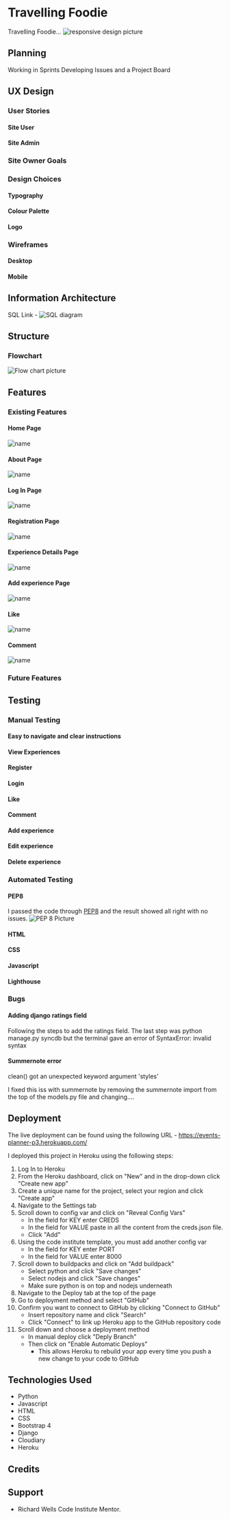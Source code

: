 # Travelling Foodie
Travelling Foodie...
![responsive design picture](static/images/)

## Planning
Working in Sprints
Developing Issues and a Project Board

## UX Design

### User Stories
#### Site User
#### Site Admin

### Site Owner Goals

### Design Choices
#### Typography
#### Colour Palette
#### Logo

### Wireframes
#### Desktop
#### Mobile

## Information Architecture
SQL Link - 
![SQL diagram](static/images/)

## Structure
### Flowchart 
![Flow chart picture](static/images/)

## Features
### Existing Features
#### Home Page
![name](static/images/)

#### About Page
![name](static/images/)

#### Log In Page
![name](static/images/)

#### Registration Page
![name](static/images/)

#### Experience Details Page
![name](static/images/)

#### Add experience Page
![name](static/images/)

#### Like
![name](static/images/)

#### Comment
![name](static/images/)

### Future Features

## Testing

### Manual Testing
#### Easy to navigate and clear instructions
#### View Experiences
#### Register
#### Login
#### Like
#### Comment
#### Add experience
#### Edit experience
#### Delete experience

### Automated Testing

#### PEP8
I passed the code through [PEP8](http://pep8online.com/) and the result showed all right with no issues.
![PEP 8 Picture](static/images/)

#### HTML

#### CSS

#### Javascript

#### Lighthouse

### Bugs
#### Adding django ratings field 
Following the steps to add the ratings field. The last step was python manage.py syncdb but the terminal gave an error of SyntaxError: invalid syntax
#### Summernote error
clean() got an unexpected keyword argument 'styles'

I fixed this iss with summernote by removing the summernote import from the top of the models.py file and changing....

## Deployment
The live deployment can be found using the following URL - https://events-planner-p3.herokuapp.com/

I deployed this project in Heroku using the following steps:
1. Log In to Heroku
2. From the Heroku dashboard, click on "New" and in the drop-down click "Create new app"
3. Create a unique name for the project, select your region and click "Create app"
4. Navigate to the Settings tab
5. Scroll down to config var and click on "Reveal Config Vars"
   - In the field for KEY enter CREDS 
   - In the field for VALUE paste in all the content from the creds.json file. 
   - Click "Add"
6. Using the code institute template, you must add another config var
   - In the field for KEY enter PORT
   - In the field for VALUE enter 8000
7. Scroll down to buildpacks and click on "Add buildpack"
   - Select python and click "Save changes"
   - Select nodejs and click "Save changes"
   - Make sure python is on top and nodejs underneath
8. Navigate to the Deploy tab at the top of the page
9. Go to deployment method and select "GitHub"
10. Confirm you want to connect to GitHub by clicking "Connect to GitHub"
    - Insert repository name and click "Search"
    - Click "Connect" to link up Heroku app to the GitHub repository code
11. Scroll down and choose a deployment method 
    - In manual deploy click "Deply Branch"
    - Then click on "Enable Automatic Deploys" 
      - This allows Heroku to rebuild your app every time you push a new change to your code to GitHub

## Technologies Used
* Python
* Javascript
* HTML
* CSS
* Bootstrap 4
* Django
* Cloudiary
* Heroku

## Credits

## Support
* Richard Wells Code Institute Mentor.